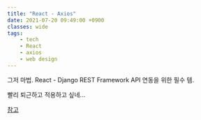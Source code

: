```yaml
---
title: "React - Axios"
date: 2021-07-20 09:49:00 +0900
classes: wide
tags:
    - tech
    - React
    - axios
    - web design
---
```


그저 마법. React - Django REST Framework API 연동을 위한 필수 템.

빨리 퇴근하고 적용하고 싶네...

[참고](https://wonit.tistory.com/305?category=793048)
